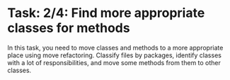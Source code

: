 # Task: 2/4: Find more appropriate classes for methods

In this task, you need to move classes and methods to a more appropriate place using move refactoring. 
Classify files by packages, identify classes with a lot of responsibilities, and move some methods from them to other classes.
